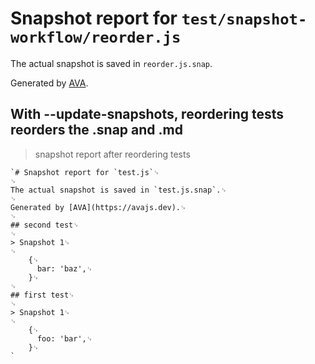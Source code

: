 # Snapshot report for `test/snapshot-workflow/reorder.js`

The actual snapshot is saved in `reorder.js.snap`.

Generated by [AVA](https://avajs.dev).

## With --update-snapshots, reordering tests reorders the .snap and .md

> snapshot report after reordering tests

    `# Snapshot report for `test.js`␊
    ␊
    The actual snapshot is saved in `test.js.snap`.␊
    ␊
    Generated by [AVA](https://avajs.dev).␊
    ␊
    ## second test␊
    ␊
    > Snapshot 1␊
    ␊
        {␊
          bar: 'baz',␊
        }␊
    ␊
    ## first test␊
    ␊
    > Snapshot 1␊
    ␊
        {␊
          foo: 'bar',␊
        }␊
    `
